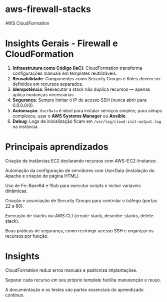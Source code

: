 # aws-firewall-stacks
AWS CloudFormation

# Insights Gerais - Firewall e CloudFormation

1. **Infraestrutura como Código (IaC)**: CloudFormation transforma configurações manuais em templates reutilizáveis.
2. **Reusabilidade**: Componentes como Security Groups e Roles devem ser definidos em recursos separados.
3. **Idempotência**: Reexecutar a stack não duplica recursos — apenas aplica mudanças necessárias.
4. **Segurança**: Sempre limitar o IP de acesso SSH (nunca abrir para 0.0.0.0/0).
5. **Automação**: `UserData` é ideal para instalar serviços simples; para setups complexos, usar o **AWS Systems Manager** ou **Ansible**.
6. **Debug**: Logs de inicialização ficam em `/var/log/cloud-init-output.log` na instância.

# Principais aprendizados

Criação de instâncias EC2 declarando recursos com AWS::EC2::Instance.

Automação da configuração de servidores com UserData (instalação do Apache e criação de página HTML).

Uso de Fn::Base64 e !Sub para executar scripts e incluir variáveis dinâmicas.

Criação e associação de Security Groups para controlar o tráfego (portas 22 e 80).

Execução de stacks via AWS CLI (create-stack, describe-stacks, delete-stack).

Boas práticas de segurança, como restringir acesso SSH e organizar os recursos por função.

# Insights

CloudFormation reduz erros manuais e padroniza implantações.

Separar cada recurso em seu próprio template facilita manutenção e reuso.

A documentação e os testes são partes essenciais do aprendizado contínuo.

